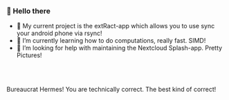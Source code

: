 ### 👋 Hello there 



- 🔭 My current project is the extRact-app which allows you to use sync your android phone via rsync!
- 🌱 I’m currently learning how to do computations, really fast. SIMD!
- 🤔 I’m looking for help with maintaining the Nextcloud Splash-app. Pretty Pictures!




<br>
<br>

Bureaucrat Hermes! You are technically correct. The best kind of correct!
